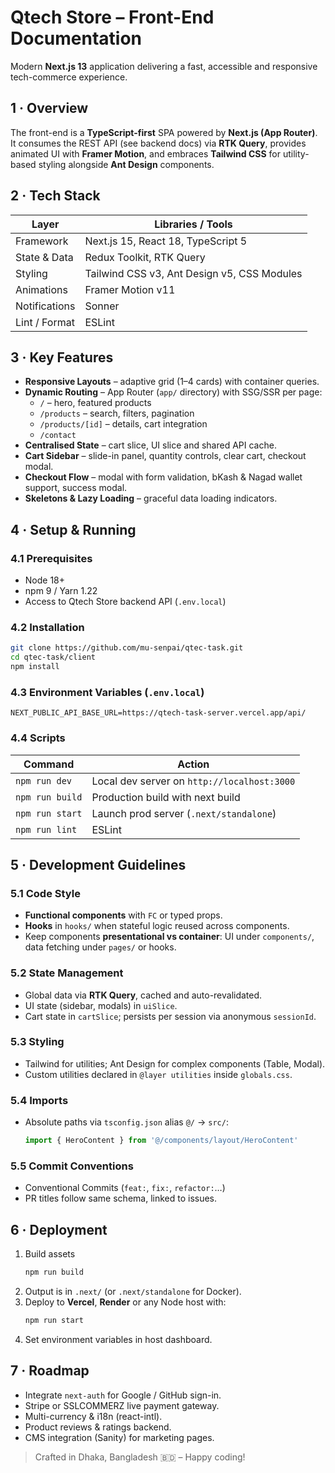 # Qtech Store – Front-End Documentation  

Modern **Next.js 13** application delivering a fast, accessible and responsive tech-commerce experience.

## 1 · Overview
The front-end is a **TypeScript-first** SPA powered by **Next.js (App Router)**.  
It consumes the REST API (see backend docs) via **RTK Query**, provides animated UI with **Framer Motion**, and embraces **Tailwind CSS** for utility-based styling alongside **Ant Design** components.

## 2 · Tech Stack
| Layer | Libraries / Tools |
|-------|-------------------|
| Framework | Next.js 15, React 18, TypeScript 5 |
| State & Data | Redux Toolkit, RTK Query |
| Styling | Tailwind CSS v3, Ant Design v5, CSS Modules |
| Animations | Framer Motion v11 |
| Notifications | Sonner |
| Lint / Format | ESLint |

## 3 · Key Features
- **Responsive Layouts** – adaptive grid (1–4 cards) with container queries.
- **Dynamic Routing** – App Router (`app/` directory) with SSG/SSR per page:
  - `/` – hero, featured products
  - `/products` – search, filters, pagination
  - `/products/[id]` – details, cart integration
  - `/contact`
- **Centralised State** – cart slice, UI slice and shared API cache.
- **Cart Sidebar** – slide-in panel, quantity controls, clear cart, checkout modal.
- **Checkout Flow** – modal with form validation, bKash & Nagad wallet support, success modal.
- **Skeletons & Lazy Loading** – graceful data loading indicators.

## 4 · Setup & Running

### 4.1 Prerequisites
- Node 18+
- npm 9 / Yarn 1.22
- Access to Qtech Store backend API (`.env.local`)

### 4.2 Installation
```bash
git clone https://github.com/mu-senpai/qtec-task.git
cd qtec-task/client
npm install     
```

### 4.3 Environment Variables (`.env.local`)
```
NEXT_PUBLIC_API_BASE_URL=https://qtech-task-server.vercel.app/api/
```

### 4.4 Scripts
| Command | Action |
|---------|--------|
| `npm run dev` | Local dev server on `http://localhost:3000` |
| `npm run build` | Production build with next build |
| `npm run start` | Launch prod server (`.next/standalone`) |
| `npm run lint` | ESLint |

## 5 · Development Guidelines
### 5.1 Code Style
- **Functional components** with `FC` or typed props.
- **Hooks** in `hooks/` when stateful logic reused across components.
- Keep components **presentational vs container**: UI under `components/`, data fetching under `pages/` or hooks.

### 5.2 State Management
- Global data via **RTK Query**, cached and auto-revalidated.
- UI state (sidebar, modals) in `uiSlice`.
- Cart state in `cartSlice`; persists per session via anonymous `sessionId`.

### 5.3 Styling
- Tailwind for utilities; Ant Design for complex components (Table, Modal).
- Custom utilities declared in `@layer utilities` inside `globals.css`.

### 5.4 Imports
- Absolute paths via `tsconfig.json` alias `@/` → `src/`:
  ```ts
  import { HeroContent } from '@/components/layout/HeroContent'
  ```

### 5.5 Commit Conventions
- Conventional Commits (`feat:`, `fix:`, `refactor:`…)
- PR titles follow same schema, linked to issues.


## 6 · Deployment
1. Build assets  
   ```bash
   npm run build
   ```
2. Output is in `.next/` (or `.next/standalone` for Docker).
3. Deploy to **Vercel**, **Render** or any Node host with:
   ```bash
   npm run start
   ```
4. Set environment variables in host dashboard.

## 7 · Roadmap
- Integrate `next-auth` for Google / GitHub sign-in.
- Stripe or SSLCOMMERZ live payment gateway.
- Multi-currency & i18n (react-intl).
- Product reviews & ratings backend.
- CMS integration (Sanity) for marketing pages.


> Crafted in Dhaka, Bangladesh 🇧🇩 – Happy coding!